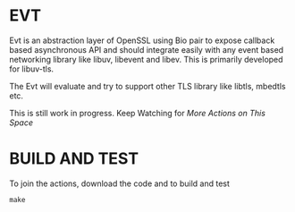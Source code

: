 # EVT
Evt is an abstraction layer of OpenSSL using Bio pair to expose callback based asynchronous API and should integrate easily with any event based networking library like libuv, libevent and libev. This is primarily developed for libuv-tls.

The Evt will evaluate and try to support other TLS library like libtls, mbedtls etc.

This is still work in progress. 
Keep Watching for *More Actions on This Space*

# BUILD AND TEST
To join the actions, download the code and to build and test

`make`

